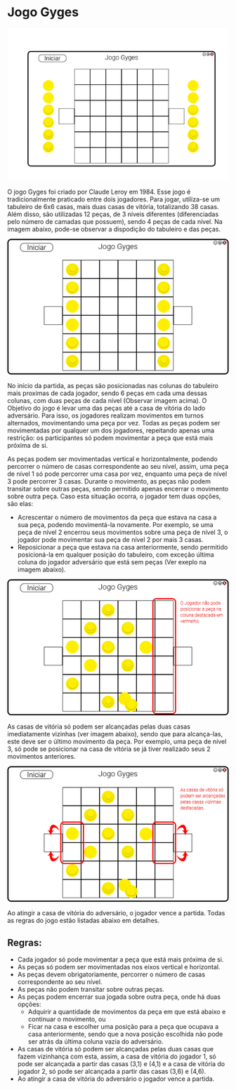 # Jogo Gyges

![Esboço](esbocoInterface.png)

O jogo Gyges foi criado por Claude Leroy em 1984. Esse jogo é tradicionalmente praticado entre dois jogadores. Para jogar, utiliza-se um tabuleiro de 6x6 casas, mais duas casas de vitória, totalizando 38 casas. Além disso, são utilizadas 12 peças, de 3 níveis diferentes (diferenciadas pelo número de camadas que possuem), sendo 4 peças de cada nível. Na imagem abaixo, pode-se observar a dispodição do tabuleiro e das peças.

![Tabuleiro](posicaoPecas.png)

No início da partida, as peças são posicionadas nas colunas do tabuleiro mais proximas de cada jogador, sendo 6 peças em cada uma dessas colunas, com duas peças de cada nível (Observar imagem acima). O Objetivo do jogo é levar uma das peças até a casa de vitória do lado adversário. Para isso, os jogadores realizam movimentos em turnos alternados, movimentando uma peça por vez. Todas as peças podem ser movimentadas por qualquer um dos jogadores, repeitando apenas uma restrição: os participantes só podem movimentar a peça que está mais próxima de si.

As peças podem ser movimentadas vertical e horizontalmente, podendo percorrer o número de casas correspondente ao seu nível, assim, uma peça de nível 1 só pode percorrer uma casa por vez, enquanto uma peça de nível 3 pode percorrer 3 casas. Durante o movimento, as peças não podem transitar sobre outras peças, sendo permitido apenas encerrar o movimento sobre outra peça. Caso esta situação ocorra, o jogador tem duas opções, são elas:
  - Acrescentar o número de movimentos da peça que estava na casa a sua peça, podendo movimentá-la novamente. Por exemplo, se uma peça de nível 2 encerrou seus movimentos sobre uma peça de nível 3, o jogador pode movimentar sua peça de nível 2 por mais 3 casas.
  - Reposicionar a peça que estava na casa anteriormente, sendo permitido posicioná-la em qualquer posição do tabuleiro, com exceção última coluna do jogador adversário que está sem peças (Ver exeplo na imagem abaixo).

![Exemplo](exemploReposicionar.png)

As casas de vitória só podem ser alcançadas pelas duas casas imediatamente vizinhas (ver imagem abaixo), sendo que para alcança-las, este deve ser o último movimento da peça. Por exemplo, uma peça de nível 3, só pode se posicionar na casa de vitória se já tiver realizado seus 2 movimentos anteriores.

![Casas de Vitória](casasVizinhas.png)

Ao atingir a casa de vitória do adversário, o jogador vence a partida. Todas as regras do jogo estão listadas abaixo em detalhes.

## Regras:
- Cada jogador só pode movimentar a peça que está mais próxima de si.
- As peças só podem ser movimentadas nos eixos vertical e horizontal.
- As peças devem obrigatoriamente, percorrer o número de casas correspondente ao seu nível.
- As peças não podem transitar sobre outras peças.
- As peças podem encerrar sua jogada sobre outra peça, onde há duas opções:
  - Adquirir a quantidade de movimentos da peça em que está abaixo e continuar o movimento, ou
  - Ficar na casa e escolher uma posição para a peça que ocupava a casa anteriormente, sendo que a nova posição escolhida não pode ser atrás da última coluna vazia do adversário.
- As casas de vitória só podem ser alcançadas pelas duas casas que fazem vizinhança com esta, assim, a casa de vitória do jogador 1, só pode ser alcançada a partir das casas (3,1) e (4,1) e a casa de vitória do jogador 2, só pode ser alcançada a partir das casas (3,6) e (4,6).
- Ao atingir a casa de vitória do adversário o jogador vence a partida.

